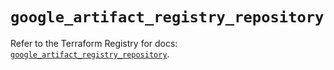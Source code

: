 # `google_artifact_registry_repository`

Refer to the Terraform Registry for docs: [`google_artifact_registry_repository`](https://registry.terraform.io/providers/hashicorp/google/5.30.0/docs/resources/artifact_registry_repository).
